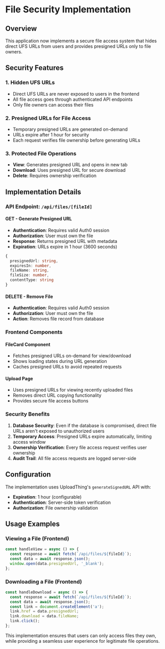 # File Security Implementation

## Overview

This application now implements a secure file access system that hides direct UFS URLs from users and provides presigned URLs only to file owners.

## Security Features

### 1. Hidden UFS URLs
- Direct UFS URLs are never exposed to users in the frontend
- All file access goes through authenticated API endpoints
- Only file owners can access their files

### 2. Presigned URLs for File Access
- Temporary presigned URLs are generated on-demand
- URLs expire after 1 hour for security
- Each request verifies file ownership before generating URLs

### 3. Protected File Operations
- **View**: Generates presigned URL and opens in new tab
- **Download**: Uses presigned URL for secure download
- **Delete**: Requires ownership verification

## Implementation Details

### API Endpoint: `/api/files/[fileId]`

#### GET - Generate Presigned URL
- **Authentication**: Requires valid Auth0 session
- **Authorization**: User must own the file
- **Response**: Returns presigned URL with metadata
- **Expiration**: URLs expire in 1 hour (3600 seconds)

```typescript
{
  presignedUrl: string,
  expiresIn: number,
  fileName: string,
  fileSize: number,
  contentType: string
}
```

#### DELETE - Remove File
- **Authentication**: Requires valid Auth0 session  
- **Authorization**: User must own the file
- **Action**: Removes file record from database

### Frontend Components

#### FileCard Component
- Fetches presigned URLs on-demand for view/download
- Shows loading states during URL generation
- Caches presigned URLs to avoid repeated requests

#### Upload Page
- Uses presigned URLs for viewing recently uploaded files
- Removes direct URL copying functionality
- Provides secure file access buttons

### Security Benefits

1. **Database Security**: Even if the database is compromised, direct file URLs aren't exposed to unauthorized users
2. **Temporary Access**: Presigned URLs expire automatically, limiting access window
3. **Ownership Verification**: Every file access request verifies user ownership
4. **Audit Trail**: All file access requests are logged server-side

## Configuration

The implementation uses UploadThing's `generateSignedURL` API with:
- **Expiration**: 1 hour (configurable)
- **Authentication**: Server-side token verification
- **Authorization**: File ownership validation

## Usage Examples

### Viewing a File (Frontend)
```typescript
const handleView = async () => {
  const response = await fetch(`/api/files/${fileId}`);
  const data = await response.json();
  window.open(data.presignedUrl, '_blank');
};
```

### Downloading a File (Frontend)
```typescript
const handleDownload = async () => {
  const response = await fetch(`/api/files/${fileId}`);
  const data = await response.json();
  const link = document.createElement('a');
  link.href = data.presignedUrl;
  link.download = data.fileName;
  link.click();
};
```

This implementation ensures that users can only access files they own, while providing a seamless user experience for legitimate file operations.
